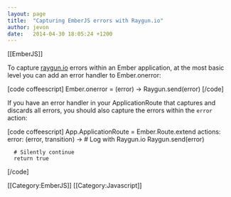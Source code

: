 ```yaml
---
layout: page
title:  "Capturing EmberJS errors with Raygun.io"
author: jevon
date:   2014-04-30 18:05:24 +1200
---
```


[[EmberJS]]

To capture <a href="https://raygun.io">raygun.io</a> errors within an Ember application, at the most basic level you can add an error handler to Ember.onerror:

[code coffeescript]
Ember.onerror = (error) ->
  Raygun.send(error)
[/code]

If you have an error handler in your ApplicationRoute that captures and discards all errors, you should also capture the errors within the `error` action:

[code coffeescript]
App.ApplicationRoute = Ember.Route.extend
  actions:
    error: (error, transition) ->
      # Log with Raygun.io
      Raygun.send(error)

      # Silently continue
      return true
[/code]

[[Category:EmberJS]]
[[Category:Javascript]]